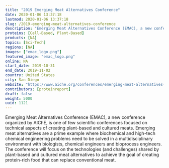 ```yaml
---
title: "2019 Emerging Meat Alternatives Conference"
date: 2020-01-06 13:37:18
lastmod: 2020-01-06 13:37:18
slug: /2019-emerging-meat-alternatives-conference
description: "Emerging Meat Alternatives Conference (EMAC), a new conference organized by AIChE, is one of few scientific conferences focused on technical aspects of creating plant-based and cultured meats. Emerging meat alternatives are a prime example where biochemical and high-tech chemical engineering problems need to be solved in a multidisciplinary environment with biologists, chemical engineers and bioprocess engineers."
proteins: [Cell-Based, Plant-Based]
products: [NA]
topics: [Sci-Tech]
regions: [NA]
images: ["emac_logo.png"]
featured_image: "emac_logo.png"
online: NA
start_date: 2019-10-31
end_date: 2019-11-02
country: United States
city: San Diego
website: "https://www.aiche.org/conferences/emerging-meat-alternatives-conference/2019"
contributors: [proteinreport]
draft: false
weight: 5000
uuid: 1121
---
```

Emerging Meat Alternatives Conference (EMAC), a new conference organized by AIChE, is one of few scientific conferences focused on technical aspects of creating plant-based and cultured meats. Emerging meat alternatives are a prime example where biochemical and high-tech chemical engineering problems need to be solved in a multidisciplinary environment with biologists, chemical engineers and bioprocess engineers. 
The conference will focus on the technologies (and challenges) shared by plant-based and cultured meat alternatives to achieve the goal of creating protein-rich food that can replace conventional meat.
